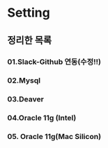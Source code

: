 # Setting

## 정리한 목록

### 01.Slack-Github 연동(수정!!)

### 02.Mysql

### 03.Deaver

### 04.Oracle 11g (Intel)

### 05. Oracle 11g(Mac Silicon)
